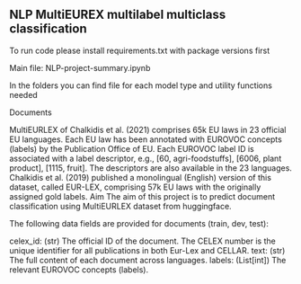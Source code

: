 ## NLP MultiEUREX multilabel multiclass classification

To run code please install requirements.txt with package versions first

Main file: NLP-project-summary.ipynb

In the folders you can find file for each model type and utility functions 
needed


Documents

MultiEURLEX of Chalkidis et al. (2021) comprises 65k EU laws in 23 official EU languages. Each EU law has been annotated with EUROVOC concepts (labels) by the Publication Office of EU. Each EUROVOC label ID is associated with a label descriptor, e.g., [60, agri-foodstuffs], [6006, plant product], [1115, fruit]. The descriptors are also available in the 23 languages. Chalkidis et al. (2019) published a monolingual (English) version of this dataset, called EUR-LEX, comprising 57k EU laws with the originally assigned gold labels.
Aim
The aim of this project is to predict document classification using MultiEURLEX dataset from huggingface. 

The following data fields are provided for documents (train, dev, test):

celex_id: (str) The official ID of the document. The CELEX number is the unique identifier for all publications in both Eur-Lex and CELLAR.
text: (str) The full content of each document across languages.
labels: (List[int]) The relevant EUROVOC concepts (labels).
